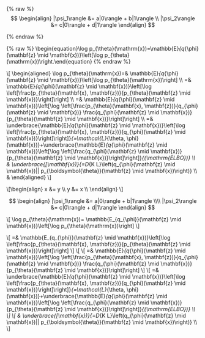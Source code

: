 {% raw %}
$$
  \begin{align}
    |\psi_1\rangle &= a|0\rangle + b|1\rangle \\
    |\psi_2\rangle &= c|0\rangle + d|1\rangle
  \end{align}
$$

{% endraw %}


{% raw %}
\begin{equation}\log p_{\theta}(\mathrm{x})=\mathbb{E}_{q_{\phi}(\mathbf{z} \mid \mathbf{x})}\left[\log p_{\theta}(\mathrm{x})\right.\end{equation}
{% endraw %}







\\[
\begin{aligned}
\log p_{\theta}(\mathrm{x})=& \mathbb{E}_{q_{\phi}(\mathbf{z} \mid \mathbf{x})}\left[\log p_{\theta}(\mathrm{x})\right] \\\\
=& \mathbb{E}_{q_{\phi}(\mathbf{z} \mid \mathbf{x})}\left[\log \left[\frac{p_{\theta}(\mathbf{x}, \mathbf{z})}{p_{\theta}(\mathbf{z} \mid \mathbf{x})}\right]\right] \\\\
=& \mathbb{E}_{q_{\phi}(\mathbf{z} \mid \mathbf{x})}\left[\log \left[\frac{p_{\theta}(\mathbf{x}, \mathbf{z})}{q_{\phi}(\mathbf{z} \mid \mathbf{x})} \frac{q_{\phi}(\mathbf{z} \mid \mathbf{x})}{p_{\theta}(\mathbf{z} \mid \mathbf{x})}\right]\right] \\\\
=& \underbrace{\mathbb{E}_{q_{\phi}(\mathbf{z} \mid \mathbf{x})}\left[\log \left[\frac{p_{\theta}(\mathbf{x}, \mathbf{z})}{q_{\phi}(\mathbf{z} \mid \mathbf{x})}\right]\right]}_{=\mathcal{L}_{\theta, \phi}(\mathbf{x})}+\underbrace{\mathbb{E}_{q_{\phi}(\mathbf{z} \mid \mathbf{x})}\left[\log \left[\frac{q_{\phi}(\mathbf{z} \mid \mathbf{x})}{p_{\theta}(\mathbf{z} \mid \mathbf{x})}\right]\right]}_{(\mathrm{ELBO})} \\\\
& \underbrace{[\mathbf{x})}{=D_{K L}\left(q_{\phi}(\mathbf{z} \mid \mathbf{x})|| p_{\boldsymbol{\theta}}(\mathbf{z} \mid \mathbf{x})\right)} \\\\
&
\end{aligned} \\]

\\[\begin{align}
  x &= y \\\\
  y &= x \\\\
\end{align} \\]

$$
  \begin{align}
    |\psi_1\rangle &= a|0\rangle + b|1\rangle \\\\
    |\psi_2\rangle &= c|0\rangle + d|1\rangle
  \end{align}
$$

\\[
\log p_{\theta}(\mathrm{x})= \mathbb{E_{q_{\phi}}(\mathbf{z} \mid \mathbf{x})}\left[\log p_{\theta}(\mathrm{x})\right] 
\\]


\\[
=& \mathbb{E_{q_{\phi}}(\mathbf{z} \mid \mathbf{x})}\left[\log \left[\frac{p_{\theta}(\mathbf{x}, \mathbf{z})}{p_{\theta}(\mathbf{z} \mid \mathbf{x})}\right]\right]
\\]
\\[
\\[
=& \mathbb{E}_{q_{\phi}(\mathbf{z} \mid \mathbf{x})}\left[\log \left[\frac{p_{\theta}(\mathbf{x}, \mathbf{z})}{q_{\phi}(\mathbf{z} \mid \mathbf{x})} \frac{q_{\phi}(\mathbf{z} \mid \mathbf{x})}{p_{\theta}(\mathbf{z} \mid \mathbf{x})}\right]\right]
\\]
\\[
=& \underbrace{\mathbb{E}_{q_{\phi}(\mathbf{z} \mid \mathbf{x})}\left[\log \left[\frac{p_{\theta}(\mathbf{x}, \mathbf{z})}{q_{\phi}(\mathbf{z} \mid \mathbf{x})}\right]\right]}_{=\mathcal{L}_{\theta, \phi}(\mathbf{x})}+\underbrace{\mathbb{E}_{q_{\phi}(\mathbf{z} \mid \mathbf{x})}\left[\log \left[\frac{q_{\phi}(\mathbf{z} \mid \mathbf{x})}{p_{\theta}(\mathbf{z} \mid \mathbf{x})}\right]\right]}_{(\mathrm{ELBO})} \\\\
\\]
\\[
& \underbrace{[\mathbf{x})}{=D_{K L}\left(q_{\phi}(\mathbf{z} \mid \mathbf{x})|| p_{\boldsymbol{\theta}}(\mathbf{z} \mid \mathbf{x})\right)} \\\\
\\]

